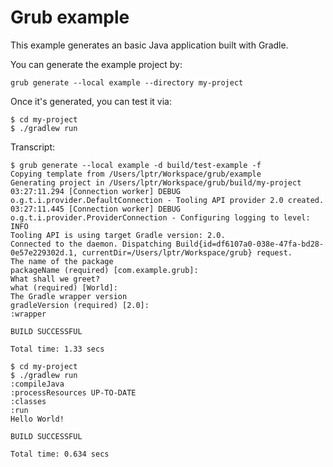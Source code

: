 Grub example
============

This example generates an basic Java application built with Gradle.

You can generate the example project by:

	grub generate --local example --directory my-project

Once it's generated, you can test it via:

```text
$ cd my-project
$ ./gradlew run
```

Transcript:

```text
$ grub generate --local example -d build/test-example -f 
Copying template from /Users/lptr/Workspace/grub/example
Generating project in /Users/lptr/Workspace/grub/build/my-project
03:27:11.294 [Connection worker] DEBUG o.g.t.i.provider.DefaultConnection - Tooling API provider 2.0 created.
03:27:11.445 [Connection worker] DEBUG o.g.t.i.provider.ProviderConnection - Configuring logging to level: INFO
Tooling API is using target Gradle version: 2.0.
Connected to the daemon. Dispatching Build{id=df6107a0-038e-47fa-bd28-0e57e229302d.1, currentDir=/Users/lptr/Workspace/grub} request.
The name of the package
packageName (required) [com.example.grub]: 
What shall we greet?
what (required) [World]: 
The Gradle wrapper version
gradleVersion (required) [2.0]: 
:wrapper

BUILD SUCCESSFUL

Total time: 1.33 secs

$ cd my-project
$ ./gradlew run
:compileJava
:processResources UP-TO-DATE
:classes
:run
Hello World!

BUILD SUCCESSFUL

Total time: 0.634 secs
```
